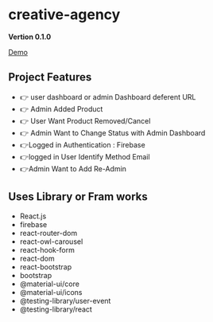 

# creative-agency

**Vertion 0.1.0**

[Demo](https://creativeagency-eb76a.web.app)

## Project Features 
- 👉 user dashboard or admin Dashboard deferent URL
- 👉 Admin Added Product
- 👉 User Want Product Removed/Cancel
- 👉 Admin Want to Change Status with Admin Dashboard
- 👉Logged in Authentication : Firebase
- 👉logged in User Identify Method Email
- 👉Admin Want to Add Re-Admin

## Uses Library or Fram works

- React.js
- firebase
- react-router-dom
- react-owl-carousel
- react-hook-form
- react-dom
- react-bootstrap
- bootstrap
- @material-ui/core
- @material-ui/icons
- @testing-library/user-event
- @testing-library/react
